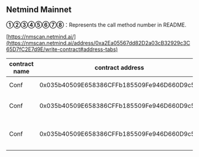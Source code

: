 ## Netmind Mainnet

**①②③④⑤⑥⑦⑧**：Represents the call method number in README.

[https://nmscan.netmind.ai/](https://nmscan.netmind.ai/address/0xa2Ea05567dd82D2a03cB32929c3C65D7fC2E7d9E/write-contract#address-tabs)

|contract name|contract address|Proposal ID|Operating Instructions|invoke methods|parameter invocation|
| --- | --- | --- |--- | --- |---|
|  Conf  |  0x035b40509E658386CFFb185509Fe946D660D9c5C |    | **⑥**Upgrade Contract  | updateProxyUpgradPropose  |   0x50062545638434d0cEF5B917014C0C4a2735C8BF |
|  Conf  |  0x035b40509E658386CFFb185509Fe946D660D9c5C  |   | **③**Set up flow reward parameters  | `file(bytes32 what, uint256 data)` |0x29ae81147374616b696e675f6177640000000000000000000000000000000000000000000000000000000000000000000000000000000000000000000000000000001388   |
|  Conf  |  0x035b40509E658386CFFb185509Fe946D660D9c5C  |   | **③**Set staking reward parameters  | `file(bytes32 what, uint256 data)` |  0x29ae81146c69717569646974795f617764000000000000000000000000000000000000000000000000000000000000000000000000000000000000000000000000000bb8 |
